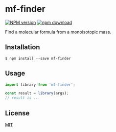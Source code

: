 # mf-finder

[![NPM version][npm-image]][npm-url]
[![npm download][download-image]][download-url]

Find a molecular formula from a monoisotopic mass.

## Installation

`$ npm install --save mf-finder`

## Usage

```js
import library from 'mf-finder';

const result = library(args);
// result is ...
```

## License

[MIT](./LICENSE)

[npm-image]: https://img.shields.io/npm/v/mf-finder.svg?style=flat-square
[npm-url]: https://www.npmjs.com/package/mf-finder
[download-image]: https://img.shields.io/npm/dm/mf-finder.svg?style=flat-square
[download-url]: https://www.npmjs.com/package/mf-finder
